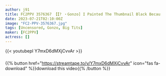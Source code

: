 ```yaml
---
author: j91
title: FC2PPV 3576367 【【? ・Gonzo] I Painted The Thumbnail Black Because It Was Too Dangerous W Self-Proclaimed, Immature E Cup Gonzo Video
date: 2023-07-21T02:10:00Z
image: "FC2-PPV-3576367.jpg"
tags: [Uncensored, Gonzo, Big Tits]
maker: [FC2PPV]
actress: []
---
```



{{< youtubepl Y7mxD6dMXjCvvAr >}}
###

{{% button href="https://streamtape.to/v/Y7mxD6dMXjCvvAr" icon="fas fa-download" %}}download this video{{% /button %}}

